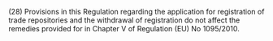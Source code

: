 (28) Provisions in this Regulation regarding the application for registration of trade repositories and the withdrawal of registration do not affect the remedies provided for in Chapter V of Regulation (EU) No 1095/2010.